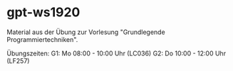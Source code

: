 # gpt-ws1920
Material aus der Übung zur Vorlesung "Grundlegende Programmiertechniken".

Übungszeiten:
    G1: Mo 08:00 - 10:00 Uhr (LC036)
    G2: Do 10:00 - 12:00 Uhr (LF257)
